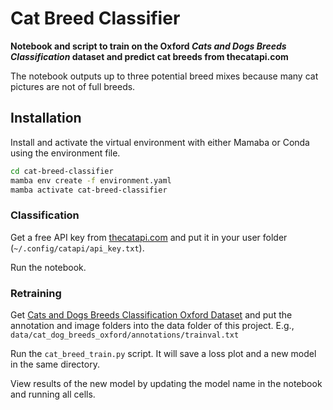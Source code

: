 # Cat Breed Classifier

**Notebook and script to train on the Oxford *Cats and Dogs Breeds Classification* dataset and predict cat breeds from thecatapi.com**

The notebook outputs up to three potential breed mixes because many cat pictures are not of full breeds.

## Installation
Install and activate the virtual environment with either Mamaba or Conda using the environment file.
```bash
cd cat-breed-classifier
mamba env create -f environment.yaml
mamba activate cat-breed-classifier
```

### Classification
Get a free API key from [thecatapi.com](https://thecatapi.com/) and put it in your user folder (`~/.config/catapi/api_key.txt`).

Run the notebook.

### Retraining
Get [Cats and Dogs Breeds Classification Oxford Dataset](https://www.kaggle.com/datasets/zippyz/cats-and-dogs-breeds-classification-oxford-dataset) and put the annotation and image folders into the data folder of this project. E.g., `data/cat_dog_breeds_oxford/annotations/trainval.txt`

Run the `cat_breed_train.py` script. It will save a loss plot and a new model in the same directory.

View results of the new model by updating the model name in the notebook and running all cells.
